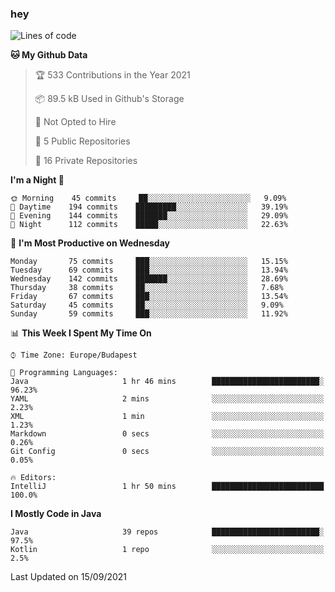 ### hey

<!--START_SECTION:waka-->
![Lines of code](https://img.shields.io/badge/From%20Hello%20World%20I%27ve%20Written-83889%20lines%20of%20code-blue)

**🐱 My Github Data** 

> 🏆 533 Contributions in the Year 2021
 > 
> 📦 89.5 kB Used in Github's Storage 
 > 
> 🚫 Not Opted to Hire
 > 
> 📜 5 Public Repositories 
 > 
> 🔑 16 Private Repositories  
 > 
**I'm a Night 🦉** 

```text
🌞 Morning    45 commits     ██░░░░░░░░░░░░░░░░░░░░░░░   9.09% 
🌆 Daytime    194 commits    █████████░░░░░░░░░░░░░░░░   39.19% 
🌃 Evening    144 commits    ███████░░░░░░░░░░░░░░░░░░   29.09% 
🌙 Night      112 commits    █████░░░░░░░░░░░░░░░░░░░░   22.63%

```
📅 **I'm Most Productive on Wednesday** 

```text
Monday       75 commits     ███░░░░░░░░░░░░░░░░░░░░░░   15.15% 
Tuesday      69 commits     ███░░░░░░░░░░░░░░░░░░░░░░   13.94% 
Wednesday    142 commits    ███████░░░░░░░░░░░░░░░░░░   28.69% 
Thursday     38 commits     ██░░░░░░░░░░░░░░░░░░░░░░░   7.68% 
Friday       67 commits     ███░░░░░░░░░░░░░░░░░░░░░░   13.54% 
Saturday     45 commits     ██░░░░░░░░░░░░░░░░░░░░░░░   9.09% 
Sunday       59 commits     ███░░░░░░░░░░░░░░░░░░░░░░   11.92%

```


📊 **This Week I Spent My Time On** 

```text
⌚︎ Time Zone: Europe/Budapest

💬 Programming Languages: 
Java                     1 hr 46 mins        ████████████████████████░   96.23% 
YAML                     2 mins              ░░░░░░░░░░░░░░░░░░░░░░░░░   2.23% 
XML                      1 min               ░░░░░░░░░░░░░░░░░░░░░░░░░   1.23% 
Markdown                 0 secs              ░░░░░░░░░░░░░░░░░░░░░░░░░   0.26% 
Git Config               0 secs              ░░░░░░░░░░░░░░░░░░░░░░░░░   0.05%

🔥 Editors: 
IntelliJ                 1 hr 50 mins        █████████████████████████   100.0%

```

**I Mostly Code in Java** 

```text
Java                     39 repos            ████████████████████████░   97.5% 
Kotlin                   1 repo              ░░░░░░░░░░░░░░░░░░░░░░░░░   2.5%

```



 Last Updated on 15/09/2021
<!--END_SECTION:waka-->
